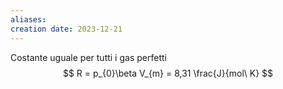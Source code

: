 ```yaml
---
aliases: 
creation date: 2023-12-21
---
```

Costante uguale per tutti i gas perfetti
$$ R = p_{0}\beta V_{m} = 8,31 \frac{J}{mol\ K} $$